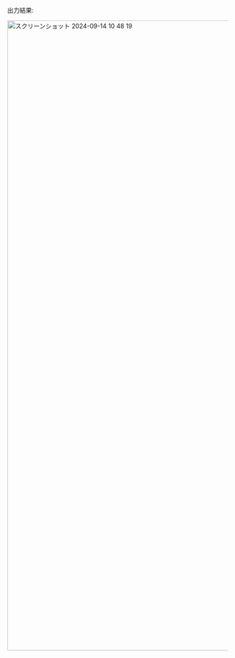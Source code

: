 出力結果:

<img width="1440" alt="スクリーンショット 2024-09-14 10 48 19" src="https://github.com/user-attachments/assets/df8cffc4-d5b4-4fcb-8699-ade04562dbb0">
